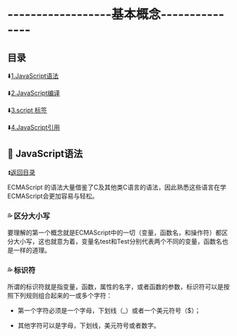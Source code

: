# ------------------基本概念--------------- #

<p id="title"></p>

## 目录 ##

:arrow_down:<a href="#a1">1.JavaScript语法</a>

:arrow_down:<a href="#a2">2.JavaScript编译</a>

:arrow_down:<a href="#a3">3.script 标签</a>

:arrow_down:<a href="#a4">4.JavaScript引用 </a>

<p id="a1"></p>

## :gem: JavaScript语法 ## 

:arrow_double_up:<a href = "#title">返回目录</a>

ECMAScript 的语法大量借鉴了C及其他类C语言的语法，因此熟悉这些语言在学ECMAScript会更加容易与轻松。


### :sweat_drops: 区分大小写 ###

要理解的第一个概念就是ECMAScript中的一切（变量，函数名，和操作符）都区分大小写，这也就意为着，变量名test和Test分别代表两个不同的变量，函数名也是一样的道理。

### :sweat_drops: 标识符 ###

所谓的标识符就是指变量，函数，属性的名字，或者函数的参数，标识符可以是按照下列规则组合起来的一或多个字符：

  * 第一个字符必须是一个字母，下划线（_）或者一个美元符号（$）；
  
  * 其他字符可以是字母，下划线，美元符号或者数字。

